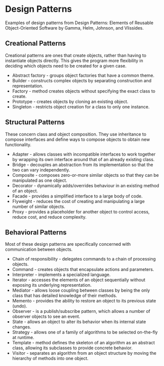 # Design Patterns

Examples of design patterns from Design Patterns: Elements of Reusable Object-Oriented Software by Gamma, Helm, Johnson,
and Vlissides.

## Creational Patterns

Creational patterns are ones that create objects, rather than having to instantiate objects directly. This gives the
program more flexibility in deciding which objects need to be created for a given case.

* Abstract factory - groups object factories that have a common theme.
* Builder - constructs complex objects by separating construction and representation.
* Factory - method creates objects without specifying the exact class to create.
* Prototype - creates objects by cloning an existing object.
* Singleton - restricts object creation for a class to only one instance.

## Structural Patterns

These concern class and object composition. They use inheritance to compose interfaces and define ways to compose
objects to obtain new functionality.

* Adapter - allows classes with incompatible interfaces to work together by wrapping its own interface around that of an
  already existing class.
* Bridge - decouples an abstraction from its implementation so that the two can vary independently.
* Composite - composes zero-or-more similar objects so that they can be manipulated as one object.
* Decorator - dynamically adds/overrides behaviour in an existing method of an object.
* Facade - provides a simplified interface to a large body of code.
* Flyweight - reduces the cost of creating and manipulating a large number of similar objects.
* Proxy - provides a placeholder for another object to control access, reduce cost, and reduce complexity.

## Behavioral Patterns

Most of these design patterns are specifically concerned with communication between objects.

* Chain of responsibility - delegates commands to a chain of processing objects.
* Command - creates objects that encapsulate actions and parameters.
* Interpreter - implements a specialized language.
* Iterator - accesses the elements of an object sequentially without exposing its underlying representation.
* Mediator - allows loose coupling between classes by being the only class that has detailed knowledge of their methods.
* Memento - provides the ability to restore an object to its previous state (undo).
* Observer - is a publish/subscribe pattern, which allows a number of observer objects to see an event.
* State - allows an object to alter its behavior when its internal state changes.
* Strategy - allows one of a family of algorithms to be selected on-the-fly at runtime.
* Template - method defines the skeleton of an algorithm as an abstract class, allowing its subclasses to provide
  concrete behavior.
* Visitor - separates an algorithm from an object structure by moving the hierarchy of methods into one object.
